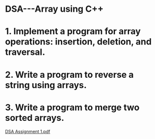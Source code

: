 # DSA---Array using C++

# 1. Implement a program for array operations: insertion, deletion, and traversal. 
# 2. Write a program to reverse a string using arrays. 
# 3. Write a program to merge two sorted arrays.

[DSA Assignment 1.pdf](https://github.com/user-attachments/files/18947844/DSA.Assignment.1.pdf)


